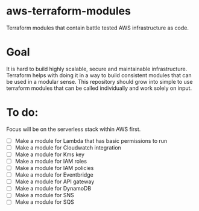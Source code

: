# aws-terraform-modules
Terraform modules that contain battle tested AWS infrastructure as code.

# Goal
It is hard to build highly scalable, secure and maintainable infrastructure. Terraform
helps with doing it in a way to build consistent modules that can be used in a modular sense.
This repository should grow into simple to use terraform modules that can be called individually
and work solely on input.

# To do:
Focus will be on the serverless stack within AWS first. 
- [ ] Make a module for Lambda that has basic permissions to run
- [ ] Make a module for Cloudwatch integration
- [ ] Make a module for Kms key
- [ ] Make a module for IAM roles
- [ ] Make a module for IAM policies
- [ ] Make a module for Eventbridge
- [ ] Make a module for API gateway
- [ ] Make a module for DynamoDB
- [ ] Make a module for SNS
- [ ] Make a module for SQS

